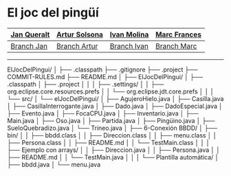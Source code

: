 # El joc del pingüí

| [Jan Queralt](https://github.com/jaanque) | [Artur Solsona](https://github.com/aaartur23) | [Ivan Molina](https://github.com/IvanMolinaAguayo) | [Marc Frances](https://github.com/MarcFrancesCharles) |
|-------------------------------------------|-----------------------------------------------|--------------------------------------------------|------------------------------------------------------|
| [Branch Jan](https://github.com/jaanque/ElJocDelPingui/tree/Jan) | [Branch Artur](https://github.com/jaanque/ElJocDelPingui/tree/Artur) | [Branch Ivan](https://github.com/jaanque/ElJocDelPingui/tree/Ivan) | [Branch Marc](https://github.com/jaanque/ElJocDelPingui/tree/Marc) |

***

ElJocDelPingui/
│
├── .classpath
├── .gitignore
├── .project
├── COMMIT-RULES.md
├── README.md
│
├── ElJocDelPingui/
│   ├── .classpath
│   ├── .project
│   │
│   ├── .settings/
│   │   ├── org.eclipse.core.resources.prefs
│   │   └── org.eclipse.jdt.core.prefs
│   │
│   └── src/
│       └── elJocDelPingui/
│           ├── AgujeroHielo.java
│           ├── Casilla.java
│           ├── CasillaInterrogante.java
│           ├── Dado.java
│           ├── DadoEspecial.java
│           ├── Evento.java
│           ├── FocaCPU.java
│           ├── Inventario.java
│           ├── Main.java
│           ├── Oso.java
│           ├── Partida.java
│           ├── Pingüino.java
│           ├── SueloQuebradizo.java
│           └── Trineo.java
│
├── 6-Conexión BBDD/
│   ├── bin/
│   │   ├── bbdd.class
│   │   ├── Direccion.class
│   │   ├── menu.class
│   │   ├── Persona.class
│   │   ├── README.md
│   │   └── TestMain.class
│   │
│   ├── Ejemplo con arrays/
│   │   ├── Direccion.java
│   │   ├── Persona.java
│   │   ├── README.md
│   │   └── TestMain.java
│   │
│   └── Plantilla automática/
│       ├── bbdd.java
│       └── menu.java

